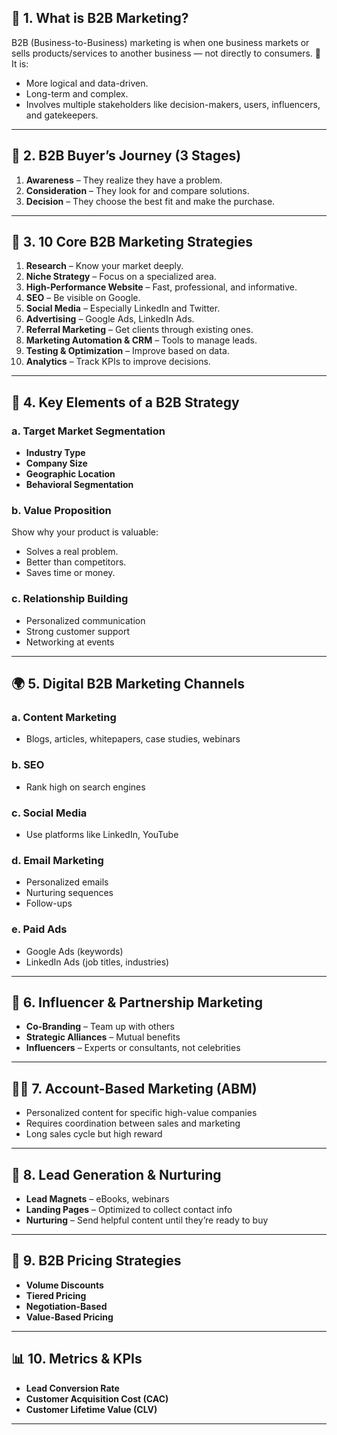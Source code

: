 ## 💼 **1. What is B2B Marketing?**

B2B (Business-to-Business) marketing is when one business markets or sells products/services to another business — not directly to consumers.
🧠 It is:

* More logical and data-driven.
* Long-term and complex.
* Involves multiple stakeholders like decision-makers, users, influencers, and gatekeepers.

---

## 🧭 **2. B2B Buyer’s Journey (3 Stages)**

1. **Awareness** – They realize they have a problem.
2. **Consideration** – They look for and compare solutions.
3. **Decision** – They choose the best fit and make the purchase.

---

## 🧩 **3. 10 Core B2B Marketing Strategies**

1. **Research** – Know your market deeply.
2. **Niche Strategy** – Focus on a specialized area.
3. **High-Performance Website** – Fast, professional, and informative.
4. **SEO** – Be visible on Google.
5. **Social Media** – Especially LinkedIn and Twitter.
6. **Advertising** – Google Ads, LinkedIn Ads.
7. **Referral Marketing** – Get clients through existing ones.
8. **Marketing Automation & CRM** – Tools to manage leads.
9. **Testing & Optimization** – Improve based on data.
10. **Analytics** – Track KPIs to improve decisions.

---

## 🎯 **4. Key Elements of a B2B Strategy**

### a. **Target Market Segmentation**

* **Industry Type**
* **Company Size**
* **Geographic Location**
* **Behavioral Segmentation**

### b. **Value Proposition**

Show why your product is valuable:

* Solves a real problem.
* Better than competitors.
* Saves time or money.

### c. **Relationship Building**

* Personalized communication
* Strong customer support
* Networking at events

---

## 🌍 **5. Digital B2B Marketing Channels**

### a. **Content Marketing**

* Blogs, articles, whitepapers, case studies, webinars

### b. **SEO**

* Rank high on search engines

### c. **Social Media**

* Use platforms like LinkedIn, YouTube

### d. **Email Marketing**

* Personalized emails
* Nurturing sequences
* Follow-ups

### e. **Paid Ads**

* Google Ads (keywords)
* LinkedIn Ads (job titles, industries)

---

## 🤝 **6. Influencer & Partnership Marketing**

* **Co-Branding** – Team up with others
* **Strategic Alliances** – Mutual benefits
* **Influencers** – Experts or consultants, not celebrities

---

## 🧑‍💼 **7. Account-Based Marketing (ABM)**

* Personalized content for specific high-value companies
* Requires coordination between sales and marketing
* Long sales cycle but high reward

---

## 🌱 **8. Lead Generation & Nurturing**

* **Lead Magnets** – eBooks, webinars
* **Landing Pages** – Optimized to collect contact info
* **Nurturing** – Send helpful content until they’re ready to buy

---

## 💸 **9. B2B Pricing Strategies**

* **Volume Discounts**
* **Tiered Pricing**
* **Negotiation-Based**
* **Value-Based Pricing**

---

## 📊 **10. Metrics & KPIs**

* **Lead Conversion Rate**
* **Customer Acquisition Cost (CAC)**
* **Customer Lifetime Value (CLV)**

---
